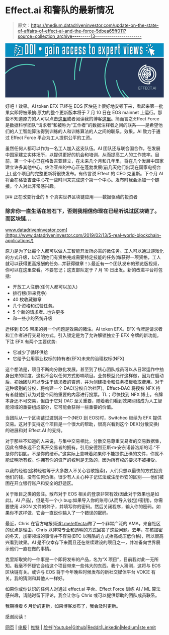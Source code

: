 # Effect.ai 和警队的最新情况

> 原文：<https://medium.datadriveninvestor.com/update-on-the-state-of-affairs-of-effect-ai-and-the-force-5dbea65ff011?source=collection_archive---------13----------------------->

[![](img/002c3d11540966af9d94da9ac60365a7.png)](http://www.track.datadriveninvestor.com/1B9E)![](img/559113e428c020aab4d6746459bf6fda.png)

好吧！效果。AI token EFX 已经在 EOS 区块链上很好地安顿下来，看起来第一批果实即将被采摘:原力的整个更新版本将于 7 月 10 日在 EOS mainnet 上运行。那些不知道原力的人可以点击[这里](https://www.youtube.com/watch?v=sFYRujgcH0o)或者阅读我的博客[这里](https://medium.com/@markwesterweel/the-force-awakens-i-got-to-test-the-effect-ai-first-phase-beta-e9ae45d6861a)。简而言之:Effect Force 是数据科学团队“请求者”和被称为“工作者”的数据注释者之间的联系——是希望他们的人工智能算法得到训练的人和训练算法的人之间的联系。效果。AI 致力于通过 Effect Force 平台为工人提供公平的工资。

虽然任何人都可以作为一名工人加入这支队伍。AI 团队还与联合国合作，在发展中国家建立实体场所，以提供更好的机会和培训，从而提高工人的工作效率。目前，第一个中心已在格鲁吉亚建立，在未来几个月和几年里，将在几个发展中国家建立许多其他中心。佐治亚州的中心正在蓬勃发展(前几天他们出现在国家电视台上),这个项目的完整更新将很快发布。有传言说 Effect 的 CEO 克里斯。下个月 AI 将会在格鲁吉亚中心花一些时间来完成这个第一个中心。发布时我会添加一个链接。个人对此非常感兴趣。

[](https://www.datadriveninvestor.com/2019/02/13/5-real-world-blockchain-applications/) [## 正在改变行业的 5 个真实世界区块链应用——数据驱动的投资者

### 除非你一直生活在岩石下，否则我相信你现在已经听说过区块链了。而区块链…

www.datadriveninvestor.com](https://www.datadriveninvestor.com/2019/02/13/5-real-world-blockchain-applications/) 

原力是为了让每个人都可以做人工智能开发所必需的微任务。工人可以通过游戏化的方式升级，以证明他们有资格完成需要特定技能的任务(每获得一项资格，工人就可以获得更高报酬的任务…并获得徽章！).最近有一个团队发布的预览版视频，你可以在这里查看。不要忘记；这支部队定于 7 月 10 日出发。新的改进平台将包括:

*   开放工人注册(任何人都可以加入)
*   排行榜(带来竞争)
*   40 枚收藏徽章
*   几个资格和试验任务。
*   5 个新的请求者…也许更多
*   和一些小的系统升级

迁移到 EOS 带来的另一个问题是效果的赌注。AI token EFX。EFX 令牌是请求者和工作者进行交易的方式。引入锁定是为了允许解锁独立于 EFX 令牌的新功能。下注 EFX 有两个主要优势:

*   它减少了循环供给
*   它给予公用事业权标的持有者(EFX)未来的治理权标(NFX)

这个想法是，项目不断向分散化发展。甚至到了核心团队成员可以从日常运作中抽身出来的程度，这也不会以任何方式影响项目。业务模型允许这样做，因为在启动后，初始团队可以专注于请求者的咨询，并为创建指令和任务模板收取费用。对于这种级别的分权，将构建一个 DAC(分权自治社区)。Effect-DAC 将授权 NFX 持有者就他们认为对整个网络重要的内容进行投票。TL；尽快找到 NFX 博士。令牌本身还不可交易，但由于它对 DAC 至关重要，随着我们看到效果网络成为人工智能领域的重要组成部分，它可能会获得一些重要的价值。

当团队从一个区块链过渡到另一个(NEO 到 EOS)时，Switcheo 继续为 EFX 提供交易。这对于支持这个项目是一个很大的帮助，很高兴看到这个 DEX(分散交换)的进展和对 Effect.AI 的支持。

对于那些不知道的人来说，与集中交易相比，分散交易尊重交易者的交易数据集，因此令牌永远不会离开交易者的拥有。引用安德烈亚斯·m·安东诺普洛斯的话:“不是你的钥匙。不是你的硬币。”这实际上意味着如果你不能提供正确的文件，你就不能证明所有权。你拥有你的资产的权利是无效的，因为所有权的要求不被接受。

以我的经验(这种经验等于大多数人不关心谷歌搜索)，人们只想以最快的方式投资他们的钱，没有任何负担。很少有人关心种子记忆法或注册币安的区别——他们被困在开立银行账户和安全的舒适区。

关于账目之类的旁注。散布对于 EOS 相关的登录非常有效(因此对于效果也是如此)。AI 产品)，但是有一个小 bug:如果导入你的账号(从而导入钱包)/密钥)，你需要使用 JSON 文件的种子，并填写你的密码。然后关闭程序，输入你的密码。如果你不这样做，它会一直说你输入了一个错误的密码。

最近，Chris 在官方电报频道[t.me/effectai](https://t.me//effectai)做了一个非常广泛的 AMA，来自社区的优点是理由，Chris 以非常专业和透明的方式回答了这些问题。去年，在核加密的冬天，加密领域的事情并不容易(BTC 以残酷的方式抬高或压低价格)，所以很高兴看到效果。AI 是不仅幸存下来而且还在继续建设的项目之一，并准备向世界展示他们一直在做的事情。

克里斯取笑的一件事是一个即将发布的产品，名为“X 项目”，目前我对此一无所知。我毫不怀疑它会给这个项目带来一些伟大的东西。我个人猜测，这将与 EOS 区块链有关。或许与 EOS 将于今年晚些时候发布的新社交媒体平台 VOICE 有关。我的猜测和其他人一样好。

如果你或你认识的任何人对通过 effect.ai 平台、Effect Force 训练 AI / ML 算法感兴趣，请随时留下评论，我会让你与 Chris 或可以提供帮助的团队成员联系。

我期待着 6 月份的更新，如果博客发布了，我会及时更新。

感谢阅读！

[网页](https://effect.ai) | [电报](https://t.me/effectai) | [推特](https://twitter.com/effectaix) | [脸书](https://www.facebook.com/effectai)|[Youtube](https://www.youtube.com/c/EffectAi)|[Github](http://github.com/effectai)|[Reddit](https://reddit.com/r/effectai)|[Linkedin](https://linkedin.com/company/effectai/)|[Medium](https://medium.com/@effectai)|[ste emit](https://steemit.com/@effectai)
